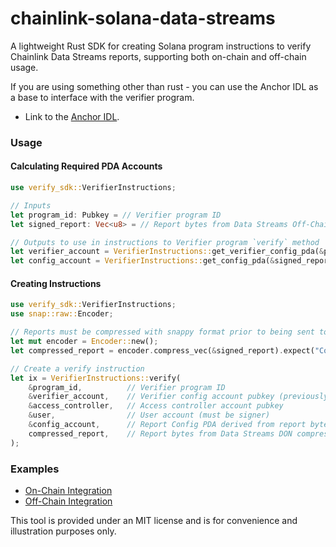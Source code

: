# chainlink-solana-data-streams

A lightweight Rust SDK for creating Solana program instructions to verify Chainlink Data Streams reports, supporting both on-chain and off-chain usage.

If you are using something other than rust - you can use the Anchor IDL as a base to interface with the verifier program.

- Link to the [Anchor IDL](verifier-idl.json).

### Usage

#### Calculating Required PDA Accounts

```rust
use verify_sdk::VerifierInstructions;

// Inputs
let program_id: Pubkey = // Verifier program ID
let signed_report: Vec<u8> = // Report bytes from Data Streams Off-Chain Server

// Outputs to use in instructions to Verifier program `verify` method
let verifier_account = VerifierInstructions::get_verifier_config_pda(&program_id);
let config_account = VerifierInstructions::get_config_pda(&signed_report, verifier_program_id);
```

#### Creating Instructions

```rust
use verify_sdk::VerifierInstructions;
use snap::raw::Encoder;

// Reports must be compressed with snappy format prior to being sent to the verifier program
let mut encoder = Encoder::new();
let compressed_report = encoder.compress_vec(&signed_report).expect("Compression failed");

// Create a verify instruction
let ix = VerifierInstructions::verify(
    &program_id,          // Verifier program ID
    &verifier_account,    // Verifier config account pubkey (previously derived PDA)
    &access_controller,   // Access controller account pubkey
    &user,                // User account (must be signer)
    &config_account,      // Report Config PDA derived from report bytes (prevously derived PDA)
    compressed_report,    // Report bytes from Data Streams DON compressed in snappy format
);
```

### Examples

- [On-Chain Integration](https://docs.chain.link/data-streams/tutorials/streams-direct/solana-onchain-report-verification)
- [Off-Chain Integration](https://docs.chain.link/data-streams/tutorials/streams-direct/solana-offchain-report-verification)

This tool is provided under an MIT license and is for convenience and illustration purposes only.
